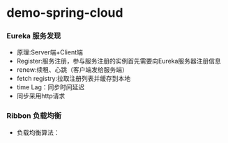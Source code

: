 # demo-spring-cloud

### Eureka 服务发现

   * 原理:Server端+Client端
   * Register:服务注册，参与服务注册的实例首先需要向Eureka服务器注册信息
   * renew:续租、心跳（客户端发给服务端）
   * fetch registry:拉取注册列表并缓存到本地
   * time Lag：同步时间延迟
   * 同步采用http请求
   
### Ribbon 负载均衡

   * 负载均衡算法： 
